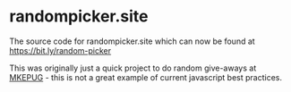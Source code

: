 # randompicker.site
The source code for randompicker.site which can now be found at https://bit.ly/random-picker

This was originally just a quick project to do random give-aways at [MKEPUG](http://mkepug.org) - this is not a great example of current javascript best practices.
